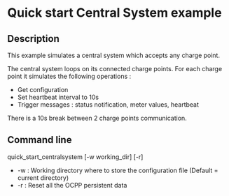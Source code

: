 # Quick start Central System example

## Description

This example simulates a central system which accepts any charge point.

The central system loops on its connected charge points. For each charge point it simulates the following operations :

* Get configuration
* Set heartbeat interval to 10s
* Trigger messages : status notification, meter values, heartbeat

There is a 10s break between 2 charge points communication.

## Command line

quick_start_centralsystem [-w working_dir] [-r]

* -w : Working directory where to store the configuration file (Default = current directory)
* -r : Reset all the OCPP persistent data
